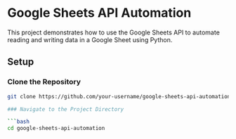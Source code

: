 # Google Sheets API Automation

This project demonstrates how to use the Google Sheets API to automate reading and writing data in a Google Sheet using Python.

## Setup

### Clone the Repository

```bash
git clone https://github.com/your-username/google-sheets-api-automation.git

### Navigate to the Project Directory

```bash
cd google-sheets-api-automation



